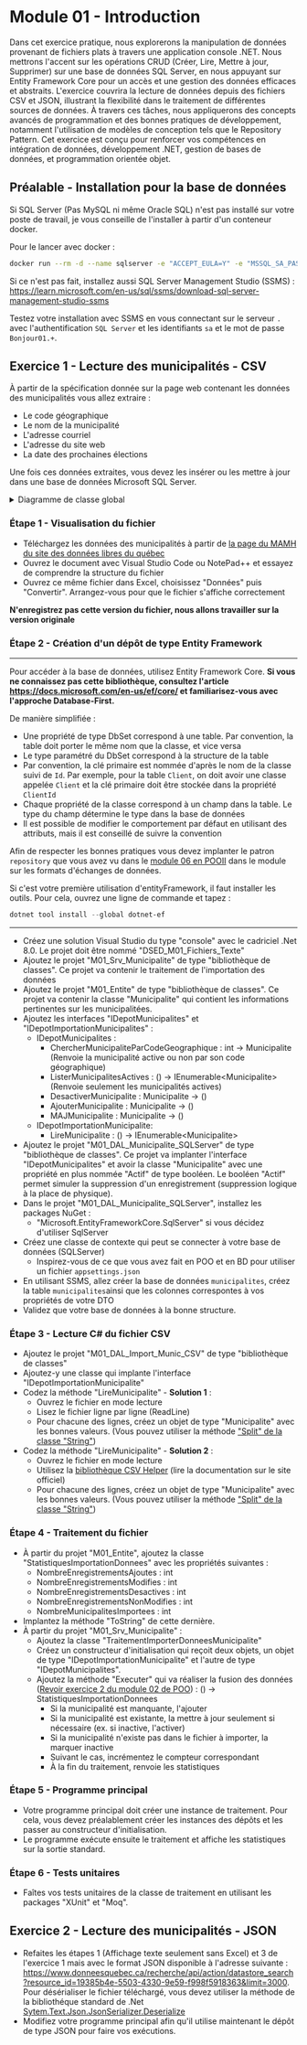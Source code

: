 # Module 01 - Introduction

Dans cet exercice pratique, nous explorerons la manipulation de données provenant de fichiers plats à travers une application console .NET. Nous mettrons l'accent sur les opérations CRUD (Créer, Lire, Mettre à jour, Supprimer) sur une base de données SQL Server, en nous appuyant sur Entity Framework Core pour un accès et une gestion des données efficaces et abstraits. L'exercice couvrira la lecture de données depuis des fichiers CSV et JSON, illustrant la flexibilité dans le traitement de différentes sources de données. À travers ces tâches, nous appliquerons des concepts avancés de programmation et des bonnes pratiques de développement, notamment l'utilisation de modèles de conception tels que le Repository Pattern. Cet exercice est conçu pour renforcer vos compétences en intégration de données, développement .NET, gestion de bases de données, et programmation orientée objet.

## Préalable - Installation pour la base de données

Si SQL Server (Pas MySQL ni même Oracle SQL) n'est pas installé sur votre poste de travail, je vous conseille de l'installer à partir d'un conteneur docker.

Pour le lancer avec docker :

```bash
docker run --rm -d --name sqlserver -e "ACCEPT_EULA=Y" -e "MSSQL_SA_PASSWORD=Bonjour01.+" -e "MSSQL_PID=Developer" -p 1433:1433 -d mcr.microsoft.com/mssql/server:2022-latest
```

Si ce n'est pas fait, installez aussi SQL Server Management Studio (SSMS) : https://learn.microsoft.com/en-us/sql/ssms/download-sql-server-management-studio-ssms

Testez votre installation avec SSMS en vous connectant sur le serveur `.` avec l'authentification `SQL Server` et les identifiants `sa` et le mot de passe `Bonjour01.+`.

## Exercice 1 - Lecture des municipalités - CSV

À partir de la spécification donnée sur la page web contenant les données des municipalités vous allez extraire :

- Le code géographique
- Le nom de la municipalité
- L'adresse courriel
- L'adresse du site web
- La date des prochaines élections

Une fois ces données extraites, vous devez les insérer ou les mettre à jour dans une base de données Microsoft SQL Server.

<details>
    <summary>Diagramme de classe global</summary>

![Diagramme UML](../images/Module01_Introduction/uml_exercice1/uml_exercice1.png)
</details>

### Étape 1 - Visualisation du fichier

- Téléchargez les données des municipalités à partir de [la page du MAMH du site des données libres du québec](https://www.donneesquebec.ca/recherche/fr/dataset/repertoire-des-municipalites-du-quebec/resource/19385b4e-5503-4330-9e59-f998f5918363)
- Ouvrez le document avec Visual Studio Code ou NotePad++ et essayez de comprendre la structure du fichier
- Ouvrez ce même fichier dans Excel, choisissez "Données" puis "Convertir". Arrangez-vous pour que le fichier s'affiche correctement

**N'enregistrez pas cette version du fichier, nous allons travailler sur la version originale**

### Étape 2 - Création d'un dépôt de type Entity Framework

---

Pour accéder à la base de données, utilisez Entity Framework Core. **Si vous ne connaissez pas cette bibliothèque, consultez l'article https://docs.microsoft.com/en-us/ef/core/ et familiarisez-vous avec l'approche Database-First.**

De manière simplifiée :

- Une propriété de type DbSet correspond à une table. Par convention, la table doit porter le même nom que la classe, et vice versa
- Le type paramétré du DbSet correspond à la structure de la table
- Par convention, la clé primaire est nommée d'après le nom de la classe suivi de `Id`. Par exemple, pour la table `Client`, on doit avoir une classe appelée `Client` et la clé primaire doit être stockée dans la propriété `ClientId`
- Chaque propriété de la classe correspond à un champ dans la table. Le type du champ détermine le type dans la base de données
- Il est possible de modifier le comportement par défaut en utilisant des attributs, mais il est conseillé de suivre la convention

Afin de respecter les bonnes pratiques vous devez implanter le patron `repository` que vous avez vu dans le [module 06 en POOII](https://github.com/PiFou86/420-W30-SF/blob/master/Module06_Formats_Echanges/Module06_Formats_Echanges_Exercices.md) dans le module sur les formats d'échanges de données.

Si c'est votre première utilisation d'entityFramework, il faut installer les outils. Pour cela, ouvrez une ligne de commande et tapez :

```powershell
dotnet tool install --global dotnet-ef
```

---

- Créez une solution Visual Studio du type "console" avec le cadriciel .Net 8.0. Le projet doit être nommé "DSED_M01_Fichiers_Texte"
- Ajoutez le projet "M01_Srv_Municipalite" de type "bibliothèque de classes". Ce projet va contenir le traitement de l'importation des données
- Ajoutez le projet "M01_Entite" de type "bibliothèque de classes". Ce projet va contenir la classe "Municipalite" qui contient les informations pertinentes sur les municipalitées.
- Ajoutez les interfaces "IDepotMunicipalites" et "IDepotImportationMunicipalites" :
  - IDepotMunicipalites :
    - ChercherMunicipaliteParCodeGeographique : int -> Municipalite (Renvoie la municipalité active ou non par son code géographique)
    - ListerMunicipalitesActives : () -> IEnumerable\<Municipalite> (Renvoie seulement les municipalités actives)
    - DesactiverMunicipalite : Municipalite -> ()
    - AjouterMunicipalite : Municipalite -> ()
    - MAJMunicipalite : Municipalite -> ()
  - IDepotImportationMunicipalite:
    - LireMunicipalite : () ->  IEnumerable\<Municipalite>
- Ajoutez le projet "M01_DAL_Municipalite_SQLServer" de type "bibliothèque de classes". Ce projet va implanter l'interface "IDepotMunicipalites" et avoir la classe "Municipalite" avec une propriété en plus nommée "Actif" de type booléen. Le booléen "Actif" permet simuler la suppression d'un enregistrement (suppression logique à la place de physique).
- Dans le projet "M01_DAL_Municipalite_SQLServer", installez les packages NuGet :
  - "Microsoft.EntityFrameworkCore.SqlServer" si vous décidez d'utiliser SqlServer
- Créez une classe de contexte qui peut se connecter à votre base de données (SQLServer)
  - Inspirez-vous de ce que vous avez fait en POO et en BD pour utiliser un fichier `appsettings.json`
- En utilisant SSMS, allez créer la base de données `municipalites`, créez la table `municipalites`ainsi que les colonnes correspontes à vos propriétés de votre DTO
- Validez que votre base de données à la bonne structure.

### Étape 3 - Lecture C# du fichier CSV

- Ajoutez le projet "M01_DAL_Import_Munic_CSV" de type "bibliothèque de classes"
- Ajoutez-y une classe qui implante l'interface "IDepotImportationMunicipalite"
- Codez la méthode "LireMunicipalite" - **Solution 1** :
  - Ouvrez le fichier en mode lecture
  - Lisez le fichier ligne par ligne (ReadLine)
  - Pour chacune des lignes, créez un objet de type "Municipalite" avec les bonnes valeurs. (Vous pouvez utiliser la méthode ["Split" de la classe "String"](https://docs.microsoft.com/en-us/dotnet/api/system.string.split?view=netcore-3.1))
- Codez la méthode "LireMunicipalite" - **Solution 2** :
  - Ouvrez le fichier en mode lecture
  - Utilisez la [bibliothèque CSV Helper](https://joshclose.github.io/CsvHelper/) (lire la documentation sur le site officiel)
  - Pour chacune des lignes, créez un objet de type "Municipalite" avec les bonnes valeurs. (Vous pouvez utiliser la méthode ["Split" de la classe "String"](https://docs.microsoft.com/en-us/dotnet/api/system.string.split?view=netcore-3.1))

### Étape 4 - Traitement du fichier

- À partir du projet "M01_Entite", ajoutez la classe "StatistiquesImportationDonnees" avec les propriétés suivantes :
  - NombreEnregistrementsAjoutes : int
  - NombreEnregistrementsModifies : int
  - NombreEnregistrementsDesactives : int
  - NombreEnregistrementsNonModifies : int
  - NombreMunicipalitesImportees : int
- Implantez la méthode "ToString" de cette dernière.
- À partir du projet "M01_Srv_Municipalite" :
  - Ajoutez la classe "TraitementImporterDonneesMunicipalite"
  - Créez un constructeur d'initialisation qui reçoit deux objets, un objet de type "IDepotImportationMunicipalite" et l'autre de type "IDepotMunicipalites".
  - Ajoutez la méthode "Executer" qui va réaliser la fusion des données ([Revoir exercice 2 du module 02 de POO](https://github.com/PiFou86/420-W30-SF/blob/master/Module02_TestsUnitaires/Module02_TestsUnitaires_Exercices.md)) : () -> StatistiquesImportationDonnees
    - Si la municipalité est manquante, l'ajouter
    - Si la municipalité est existante, la mettre à jour seulement si nécessaire (ex. si inactive, l'activer)
    - Si la municipalité n'existe pas dans le fichier à importer, la marquer inactive
    - Suivant le cas, incrémentez le compteur correspondant
    - À la fin du traitement, renvoie les statistiques

### Étape 5 - Programme principal

- Votre programme principal doit créer une instance de traitement. Pour cela, vous devez préalablement créer les instances des dépôts et les passer au constructeur d'initialisation.
- Le programme exécute ensuite le traitement et affiche les statistiques sur la sortie standard.

### Étape 6 - Tests unitaires

- Faîtes vos tests unitaires de la classe de traitement en utilisant les packages "XUnit" et "Moq".

## Exercice 2 - Lecture des municipalités - JSON

- Refaites les étapes 1 (Affichage texte seulement sans Excel) et 3 de l'exercice 1 mais avec le format JSON disponible à l'adresse suivante : https://www.donneesquebec.ca/recherche/api/action/datastore_search?resource_id=19385b4e-5503-4330-9e59-f998f5918363&limit=3000. Pour désérialiser le fichier téléchargé, vous devez utiliser la méthode de la bibliothéque standard de .Net [Sytem.Text.Json.JsonSerializer.Deserialize](https://learn.microsoft.com/en-us/dotnet/api/system.text.json.jsonserializer.deserialize)
- Modifiez votre programme principal afin qu'il utilise maintenant le dépôt de type JSON pour faire vos exécutions.
